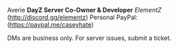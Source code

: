 Averie
**DayZ Server Co-Owner & Developer**
*ElementZ* (http://discord.gg/elementz)
Personal PayPal:
(https://paypal.me/caseyhate)

DMs are business only. For server issues, submit a ticket.

<!---
averiedayz/averiedayz is a ✨ special ✨ repository because its `README.md` (this file) appears on your GitHub profile.
You can click the Preview link to take a look at your changes.
--->
